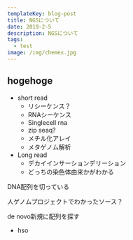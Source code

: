 ```yaml
---
templateKey: blog-post
title: NGSについて
date: 2019-2-5
description: NGSについて
tags:
  - test
image: /img/chemex.jpg
---
```


## hogehoge

* short read
  * リシーケンス？
  * RNAシーケンス
  * Singlecell rna
  * zip seaq?
  * メチル化アレイ
  * メタゲノム解析
* Long read
  * デカイインサーションデリーション
  * どっちの染色体由来かがわかる



DNA配列を切っている



人ゲノムプロジェクトでわかったソース？

de novo新規に配列を探す

* hso